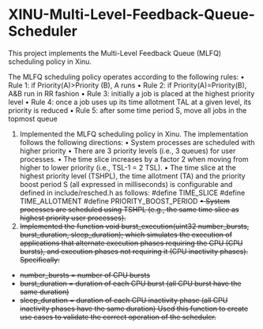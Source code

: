 # XINU-Multi-Level-Feedback-Queue-Scheduler
This project implements the Multi-Level Feedback Queue (MLFQ) scheduling policy in Xinu.

The MLFQ scheduling policy operates according to the following rules:
• Rule 1: if Priority(A)>Priority (B), A runs
• Rule 2: if Priority(A)=Priority(B), A&B run in RR fashion
• Rule 3: initially a job is placed at the highest priority level
• Rule 4: once a job uses up its time allotment TAL at a given level, its priority is reduced
• Rule 5: after some time period S, move all jobs in the topmost queue

1. Implemented the MLFQ scheduling policy in Xinu. The implementation follows the following directions:
• System processes are scheduled with higher priority 
• There are 3 priority levels (i.e., 3 queues) for user processes.
• The time slice increases by a factor 2 when moving from higher to lower priority (i.e., TSL-1 = 2 TSL).
• The time slice at the highest priority level (TSHPL), the time allotment (TA) and the priority boost period S (all
expressed in milliseconds) is configurable and defined in include/resched.h as follows:
#define TIME_SLICE <TSHPL>
#define TIME_ALLOTMENT <TA>
#define PRIORITY_BOOST_PERIOD <S>
• System processes are scheduled using TSHPL (e.g., the same time slice as highest priority user
processes).
2. Implemented the function
void burst_execution(uint32 number_bursts, burst_duration, sleep_duration);
which simulates the execution of applications that alternate execution phases requiring the CPU (CPU bursts),
and execution phases not requiring it (CPU inactivity phases). Specifically:
- number_bursts = number of CPU bursts
- burst_duration = duration of each CPU burst (all CPU burst have the same duration)
- sleep_duration = duration of each CPU inactivity phase (all CPU inactivity phases have the same
duration)
Used this function to create use cases to validate the correct operation of the scheduler.
